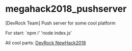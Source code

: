 # megahack2018_pushserver
[DevRock Team] Push server for some cool platform

For start:
`npm i'
'node index.js'


All cool parts:
[DevRock NewHack2018](https://github.com/ulanzetz/newhack2018)
